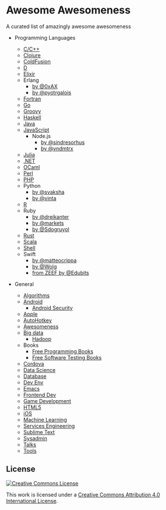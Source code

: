 # Awesome Awesomeness

A curated list of amazingly awesome awesomeness

- Programming Languages
	- [C/C++](https://github.com/fffaraz/awesome-cpp)
	- [Clojure](https://github.com/razum2um/awesome-clojure)
	- [ColdFusion](https://github.com/seancoyne/awesome-coldfusion)
	- [D](https://github.com/zhaopuming/awesome-d)
	- [Elixir](https://github.com/h4cc/awesome-elixir)
	- Erlang
		- [by @0xAX](https://github.com/0xAX/erlang-bookmarks)
		- [by @pyotrgalois](https://github.com/pyotrgalois/spawnedshelter)
	- [Fortran](https://github.com/rabbiabram/awesome-fortran)
	- [Go](https://github.com/avelino/awesome-go)
	- [Groovy](https://github.com/kdabir/awesome-groovy)
	- [Haskell](https://github.com/krispo/awesome-haskell)
	- [Java](https://github.com/akullpp/awesome-java)
	- [JavaScript](https://github.com/sorrycc/awesome-javascript)
		- Node.js
			- [by @sindresorhus](https://github.com/sindresorhus/awesome-nodejs)
			- [by @vndmtrx](https://github.com/vndmtrx/awesome-nodejs)
	- [Julia](https://github.com/svaksha/Julia.jl)
	- [.NET](https://github.com/quozd/awesome-dotnet)
	- [OCaml](https://github.com/rizo/awesome-ocaml)
	- [Perl](https://github.com/hachiojipm/awesome-perl)
	- [PHP](https://github.com/ziadoz/awesome-php)
	- Python
		- [by @svaksha](https://github.com/svaksha/pythonidae)
		- [by @vinta](https://github.com/vinta/awesome-python)
	- [R](https://github.com/qinwf/awesome-R)
	- Ruby
		- [by @dreikanter](https://github.com/dreikanter/ruby-bookmarks)
		- [by @markets](https://github.com/markets/awesome-ruby)
		- [by @Sdogruyol](https://github.com/Sdogruyol/awesome-ruby)
	- [Rust](https://github.com/kud1ing/awesome-rust)
	- [Scala](https://github.com/lauris/awesome-scala)
	- [Shell](https://github.com/alebcay/awesome-shell)
	- Swift
		- [by @matteocrippa](https://github.com/matteocrippa/awesome-swift)
		- [by @Wolg](https://github.com/Wolg/awesome-swift)
		- [from ZEEF by @Edubits](https://awesome-swift.zeef.com/robin.eggenkamp)

- General
	- [Algorithms](https://github.com/tayllan/awesome-algorithms)
	- [Android](https://github.com/JStumpp/awesome-android)
		- [Android Security](https://github.com/ashishb/android-security-awesome)
	- [Apple](https://github.com/joeljfischer/awesome-apple)
	- [AutoHotkey](https://github.com/ahkscript/awesome-AutoHotkey)
	- [Awesomeness](https://github.com/bayandin/awesome-awesomeness)
	- [Big data](https://github.com/onurakpolat/awesome-bigdata)
		- [Hadoop](https://github.com/youngwookim/awesome-hadoop)
	- Books
		- [Free Programming Books](https://github.com/vhf/free-programming-books)
		- [Free Software Testing Books](https://github.com/ligurio/free-software-testing-books)
	- [Cordova](https://github.com/busterc/awesome-cordova)
	- [Data Science](https://github.com/okulbilisim/awesome-datascience)
	- [Database](https://github.com/numetriclabz/awesome-db)
	- [Dev Env](https://github.com/jondot/awesome-devenv)
	- [Emacs](https://github.com/emacs-tw/awesome-emacs)
	- [Frontend Dev](https://github.com/dypsilon/frontend-dev-bookmarks)
	- [Game Development](https://github.com/ellisonleao/magictools)
	- [HTML5](https://github.com/diegocard/awesome-html5)
	- [iOS](https://github.com/vsouza/awesome-ios)
	- [Machine Learning](https://github.com/josephmisiti/awesome-machine-learning)
	- [Services Engineering](https://github.com/mmcgrana/services-engineering)
	- [Sublime Text](https://github.com/dreikanter/sublime-bookmarks)
	- [Sysadmin](https://github.com/kahun/awesome-sysadmin)
	- [Talks](https://github.com/JanVanRyswyck/awesome-talks)
	- [Tools](https://github.com/cjbarber/ToolsOfTheTrade)

## License

[![Creative Commons License](http://i.creativecommons.org/l/by/4.0/88x31.png)](http://creativecommons.org/licenses/by/4.0/)

This work is licensed under a [Creative Commons Attribution 4.0 International License](http://creativecommons.org/licenses/by/4.0/).
